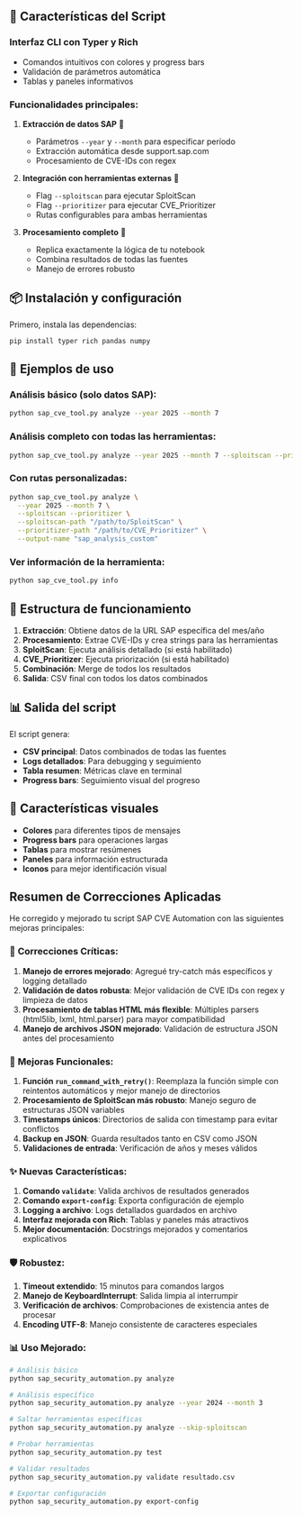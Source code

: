 ## 🚀 Características del Script

### **Interfaz CLI con Typer y Rich**
- Comandos intuitivos con colores y progress bars
- Validación de parámetros automática
- Tablas y paneles informativos

### **Funcionalidades principales:**

1. **Extracción de datos SAP** 📡
   - Parámetros `--year` y `--month` para especificar período
   - Extracción automática desde support.sap.com
   - Procesamiento de CVE-IDs con regex

2. **Integración con herramientas externas** 🔧
   - Flag `--sploitscan` para ejecutar SploitScan
   - Flag `--prioritizer` para ejecutar CVE_Prioritizer
   - Rutas configurables para ambas herramientas

3. **Procesamiento completo** 🔄
   - Replica exactamente la lógica de tu notebook
   - Combina resultados de todas las fuentes
   - Manejo de errores robusto

## 📦 Instalación y configuración

Primero, instala las dependencias:

```bash
pip install typer rich pandas numpy
```

## 🎯 Ejemplos de uso

### Análisis básico (solo datos SAP):
```bash
python sap_cve_tool.py analyze --year 2025 --month 7
```

### Análisis completo con todas las herramientas:
```bash
python sap_cve_tool.py analyze --year 2025 --month 7 --sploitscan --prioritizer
```

### Con rutas personalizadas:
```bash
python sap_cve_tool.py analyze \
  --year 2025 --month 7 \
  --sploitscan --prioritizer \
  --sploitscan-path "/path/to/SploitScan" \
  --prioritizer-path "/path/to/CVE_Prioritizer" \
  --output-name "sap_analysis_custom"
```

### Ver información de la herramienta:
```bash
python sap_cve_tool.py info
```

## 🔧 Estructura de funcionamiento

1. **Extracción**: Obtiene datos de la URL SAP específica del mes/año
2. **Procesamiento**: Extrae CVE-IDs y crea strings para las herramientas
3. **SploitScan**: Ejecuta análisis detallado (si está habilitado)
4. **CVE_Prioritizer**: Ejecuta priorización (si está habilitado)
5. **Combinación**: Merge de todos los resultados
6. **Salida**: CSV final con todos los datos combinados

## 📊 Salida del script

El script genera:
- **CSV principal**: Datos combinados de todas las fuentes
- **Logs detallados**: Para debugging y seguimiento
- **Tabla resumen**: Métricas clave en terminal
- **Progress bars**: Seguimiento visual del progreso

## 🎨 Características visuales

- **Colores** para diferentes tipos de mensajes
- **Progress bars** para operaciones largas
- **Tablas** para mostrar resúmenes
- **Paneles** para información estructurada
- **Iconos** para mejor identificación visual

## Resumen de Correcciones Aplicadas

He corregido y mejorado tu script SAP CVE Automation con las siguientes mejoras principales:

### 🔧 **Correcciones Críticas:**

1. **Manejo de errores mejorado**: Agregué try-catch más específicos y logging detallado
2. **Validación de datos robusta**: Mejor validación de CVE IDs con regex y limpieza de datos
3. **Procesamiento de tablas HTML más flexible**: Múltiples parsers (html5lib, lxml, html.parser) para mayor compatibilidad
4. **Manejo de archivos JSON mejorado**: Validación de estructura JSON antes del procesamiento

### 🚀 **Mejoras Funcionales:**

1. **Función `run_command_with_retry()`**: Reemplaza la función simple con reintentos automáticos y mejor manejo de directorios
2. **Procesamiento de SploitScan más robusto**: Manejo seguro de estructuras JSON variables
3. **Timestamps únicos**: Directorios de salida con timestamp para evitar conflictos
4. **Backup en JSON**: Guarda resultados tanto en CSV como JSON
5. **Validaciones de entrada**: Verificación de años y meses válidos

### ✨ **Nuevas Características:**

1. **Comando `validate`**: Valida archivos de resultados generados
2. **Comando `export-config`**: Exporta configuración de ejemplo
3. **Logging a archivo**: Logs detallados guardados en archivo
4. **Interfaz mejorada con Rich**: Tablas y paneles más atractivos
5. **Mejor documentación**: Docstrings mejorados y comentarios explicativos

### 🛡️ **Robustez:**

1. **Timeout extendido**: 15 minutos para comandos largos
2. **Manejo de KeyboardInterrupt**: Salida limpia al interrumpir
3. **Verificación de archivos**: Comprobaciones de existencia antes de procesar
4. **Encoding UTF-8**: Manejo consistente de caracteres especiales

### 📊 **Uso Mejorado:**

```bash
# Análisis básico
python sap_security_automation.py analyze

# Análisis específico
python sap_security_automation.py analyze --year 2024 --month 3

# Saltar herramientas específicas
python sap_security_automation.py analyze --skip-sploitscan

# Probar herramientas
python sap_security_automation.py test

# Validar resultados
python sap_security_automation.py validate resultado.csv

# Exportar configuración
python sap_security_automation.py export-config
```
